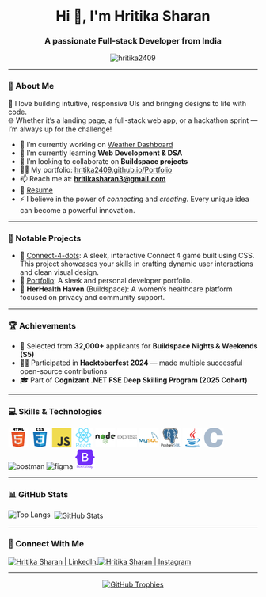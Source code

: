 <h1 align="center">Hi 👋, I'm Hritika Sharan</h1>
<h3 align="center">A passionate Full-stack Developer from India</h3>

<p align="center">
  <img src="https://komarev.com/ghpvc/?username=hritika2409&label=Profile%20views&color=0e75b6&style=flat" alt="hritika2409" />
</p>

---

### 💫 About Me

🎯 I love building intuitive, responsive UIs and bringing designs to life with code.  
🌐 Whether it’s a landing page, a full-stack web app, or a hackathon sprint — I’m always up for the challenge!

- 🔭 I’m currently working on [Weather Dashboard]((https://weather-dashboard-three-beige.vercel.app/))
- 🌱 I’m currently learning **Web Development & DSA**
- 👯 I’m looking to collaborate on **Buildspace projects**
- 👨‍💻 My portfolio: [hritika2409.github.io/Portfolio](https://hritika2409.github.io/Portfolio/)
- 📫 Reach me at: **hritikasharan3@gmail.com**
- 📄 [Resume](https://drive.google.com/file/d/1OUjhGr3dPeQKWPzBAGCCV6UFWl0-Gnu2/view?usp=sharing)
- ⚡ I believe in the power of *connecting* and *creating*. Every unique idea can become a powerful innovation.

---

### 🚀 Notable Projects

- 🛒 [Connect-4-dots](https://hritika2409.github.io/Connect-4-dots/): A sleek, interactive Connect 4 game built using CSS. This project showcases your skills in crafting dynamic user interactions and clean visual design.
- 💼 [Portfolio](https://hritika2409.github.io/Portfolio/): A sleek and personal developer portfolio.
- 💬 **HerHealth Haven** (Buildspace): A women’s healthcare platform focused on privacy and community support.

---

### 🏆 Achievements

- 🌟 Selected from **32,000+** applicants for **Buildspace Nights & Weekends (S5)**
- 👩‍💻 Participated in **Hacktoberfest 2024** — made multiple successful open-source contributions
- 🎓 Part of **Cognizant .NET FSE Deep Skilling Program (2025 Cohort)**

---

### 💻 Skills & Technologies

<p align="left">
  <img src="https://raw.githubusercontent.com/devicons/devicon/master/icons/html5/html5-original-wordmark.svg" alt="html" width="40" height="40"/> 
  <img src="https://raw.githubusercontent.com/devicons/devicon/master/icons/css3/css3-original-wordmark.svg" alt="css" width="40" height="40"/> 
  <img src="https://raw.githubusercontent.com/devicons/devicon/master/icons/javascript/javascript-original.svg" alt="js" width="40" height="40"/> 
  <img src="https://raw.githubusercontent.com/devicons/devicon/master/icons/react/react-original-wordmark.svg" alt="react" width="40" height="40"/> 
  <img src="https://raw.githubusercontent.com/devicons/devicon/master/icons/nodejs/nodejs-original-wordmark.svg" alt="nodejs" width="40" height="40"/> 
  <img src="https://raw.githubusercontent.com/devicons/devicon/master/icons/express/express-original-wordmark.svg" alt="express" width="40" height="40"/> 
  <img src="https://raw.githubusercontent.com/devicons/devicon/master/icons/mysql/mysql-original-wordmark.svg" alt="mysql" width="40" height="40"/> 
  <img src="https://raw.githubusercontent.com/devicons/devicon/master/icons/postgresql/postgresql-original-wordmark.svg" alt="postgresql" width="40" height="40"/> 
  <img src="https://raw.githubusercontent.com/devicons/devicon/master/icons/java/java-original.svg" alt="java" width="40" height="40"/> 
  <img src="https://raw.githubusercontent.com/devicons/devicon/master/icons/c/c-original.svg" alt="c" width="40" height="40"/> 
  <img src="https://www.vectorlogo.zone/logos/getpostman/getpostman-icon.svg" alt="postman" width="40" height="40"/>
  <img src="https://www.vectorlogo.zone/logos/figma/figma-icon.svg" alt="figma" width="40" height="40"/>
  <img src="https://raw.githubusercontent.com/devicons/devicon/master/icons/bootstrap/bootstrap-plain-wordmark.svg" alt="bootstrap" width="40" height="40"/> 
</p>

---

### 📊 GitHub Stats

<p>
  <img align="left" src="https://github-readme-stats.vercel.app/api/top-langs?username=hritika2409&show_icons=true&locale=en&layout=compact" alt="Top Langs" />
</p>

<p>&nbsp;
  <img align="center" src="https://github-readme-stats.vercel.app/api?username=hritika2409&show_icons=true&locale=en" alt="GitHub Stats" />
</p>

---

### 🤝 Connect With Me

<p align="left">
  <a href="https://www.linkedin.com/in/hritika-sharan-9039b62a1" target="blank">
    <img align="center" src="https://raw.githubusercontent.com/rahuldkjain/github-profile-readme-generator/master/src/images/icons/Social/linked-in-alt.svg" alt="Hritika Sharan | LinkedIn" height="30" width="40" />
  </a>
  <a href="https://www.instagram.com/hritika_sharan" target="blank">
    <img align="center" src="https://raw.githubusercontent.com/rahuldkjain/github-profile-readme-generator/master/src/images/icons/Social/instagram.svg" alt="Hritika Sharan | Instagram" height="30" width="40" />
  </a>
</p>

---

<p align="center">
  <a href="https://github.com/ryo-ma/github-profile-trophy"><img src="https://github-profile-trophy.vercel.app/?username=hritika2409" alt="GitHub Trophies" /></a>
</p>
